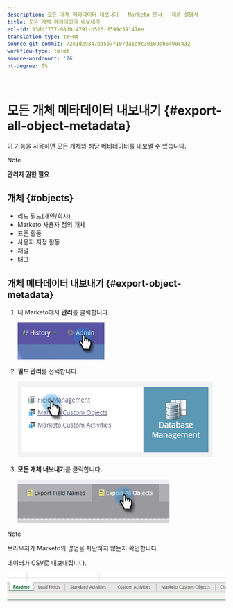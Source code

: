```yaml
---
description: 모든 개체 메타데이터 내보내기 - Marketo 문서 - 제품 설명서
title: 모든 개체 메타데이터 내보내기
exl-id: 93ddf737-98db-4791-b526-d399c59147ee
translation-type: tm+mt
source-git-commit: 72e1d29347bd5b77107da1e9c30169cb6490c432
workflow-type: tm+mt
source-wordcount: '76'
ht-degree: 0%

---
```


# 모든 개체 메타데이터 내보내기 {#export-all-object-metadata}

이 기능을 사용하면 모든 개체와 해당 메타데이터를 내보낼 수 있습니다.

>[!NOTE]
>
>**관리자 권한 필요**

## 개체 {#objects}

* 리드 필드(개인/회사)
* Marketo 사용자 정의 개체
* 표준 활동
* 사용자 지정 활동
* 채널
* 태그

## 개체 메타데이터 내보내기 {#export-object-metadata}

1. 내 Marketo에서 **관리**&#x200B;를 클릭합니다.

   ![](assets/export-all-object-metadata-1.png)

1. **필드 관리**&#x200B;를 선택합니다.

   ![](assets/export-all-object-metadata-2.png)

1. **모든 개체 내보내기**&#x200B;를 클릭합니다.

   ![](assets/export-all-object-metadata-3.png)

>[!NOTE]
>
>브라우저가 Marketo의 팝업을 차단하지 않는지 확인합니다.

데이터가 CSV로 내보내집니다.

![](assets/export-all-object-metadata-4.png)
